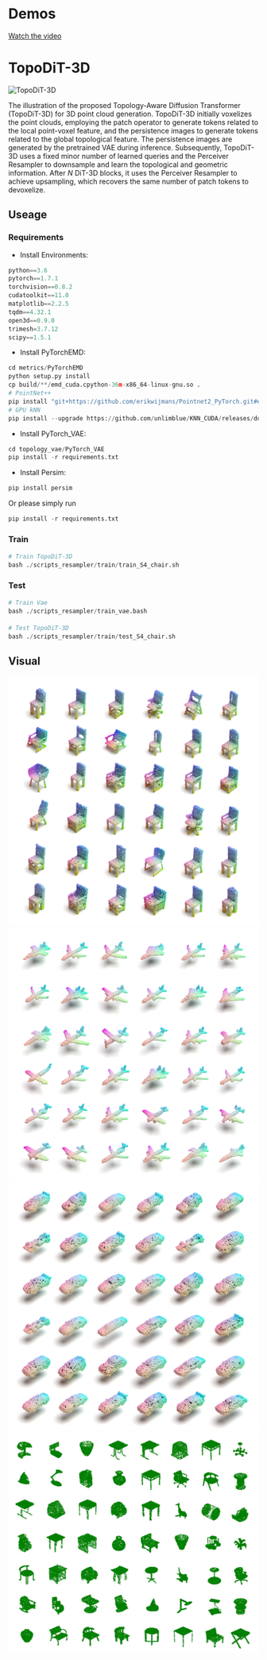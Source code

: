 # Demos
[Watch the video](https://github.com/Zechao-Guan/TopoDiT-3D/tree/main/demos/demo1.mp4)


# TopoDiT-3D
![TopoDiT-3D](https://github.com/Zechao-Guan/TopoDiT-3D/tree/main/demos/architecture.png)

The illustration of the proposed Topology-Aware Diffusion Transformer (TopoDiT-3D) for 3D point cloud generation. TopoDiT-3D initially voxelizes the point clouds, employing the patch operator to generate tokens related to the local point-voxel feature, and the persistence images to generate tokens related to the global topological feature. The persistence images are generated by the pretrained VAE during inference. Subsequently, TopoDiT-3D uses a fixed minor number of learned queries and the Perceiver Resampler to downsample and learn the topological and geometric information. After $N$ DiT-3D blocks, it uses the Perceiver Resampler to achieve upsampling, which recovers the same number of patch tokens to devoxelize.

## Useage
### Requirements
- Install Environments:
```python
python==3.6
pytorch==1.7.1
torchvision==0.8.2
cudatoolkit==11.0
matplotlib==2.2.5
tqdm==4.32.1
open3d==0.9.0
trimesh=3.7.12
scipy==1.5.1
```

- Install PyTorchEMD:
```python
cd metrics/PyTorchEMD
python setup.py install
cp build/**/emd_cuda.cpython-36m-x86_64-linux-gnu.so .
# PointNet++
pip install "git+https://github.com/erikwijmans/Pointnet2_PyTorch.git#egg=pointnet2_ops&subdirectory=pointnet2_ops_lib"
# GPU kNN
pip install --upgrade https://github.com/unlimblue/KNN_CUDA/releases/download/0.2/KNN_CUDA-0.2-py3-none-any.whl
```

- Install PyTorch_VAE:
```python
cd topology_vae/PyTorch_VAE
pip install -r requirements.txt
```

- Install Persim:
```python
pip install persim
```

Or please simply run
```python
pip install -r requirements.txt
```

### Train
```python
# Train TopoDiT-3D
bash ./scripts_resampler/train/train_S4_chair.sh
```


### Test
```python
# Train Vae
bash ./scripts_resampler/train_vae.bash

# Test TopoDiT-3D
bash ./scripts_resampler/train/test_S4_chair.sh
```

## Visual
![chair](https://github.com/Zechao-Guan/TopoDiT-3D/blob/main/figures/xr_chair.jpg)
![airplane](https://github.com/Zechao-Guan/TopoDiT-3D/blob/main/figures/xr_airplane.jpg)
![car](https://github.com/Zechao-Guan/TopoDiT-3D/blob/main/figures/xr_car.jpg)
![55categories](https://github.com/Zechao-Guan/TopoDiT-3D/blob/main/figures/55categories.jpg)
